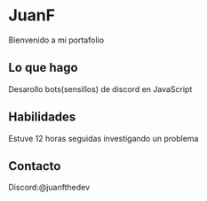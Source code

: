 # JuanF
Bienvenido a mi portafolio 
## Lo que hago
Desarollo bots(sensillos) de discord en JavaScript 
## Habilidades
Estuve 12 horas seguidas investigando un problema
## Contacto 
Discord:@juanfthedev 
